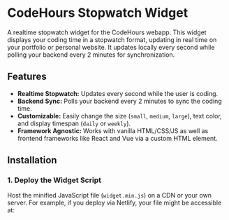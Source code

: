 # CodeHours Stopwatch Widget

A realtime stopwatch widget for the CodeHours webapp. This widget displays your coding time in a stopwatch format, updating in real time on your portfolio or personal website. It updates locally every second while polling your backend every 2 minutes for synchronization.

## Features

- **Realtime Stopwatch:** Updates every second while the user is coding.
- **Backend Sync:** Polls your backend every 2 minutes to sync the coding time.
- **Customizable:** Easily change the size (`small`, `medium`, `large`), text color, and display timespan (`daily` or `weekly`).
- **Framework Agnostic:** Works with vanilla HTML/CSS/JS as well as frontend frameworks like React and Vue via a custom HTML element.

## Installation

### 1. Deploy the Widget Script

Host the minified JavaScript file (`widget.min.js`) on a CDN or your own server. For example, if you deploy via Netlify, your file might be accessible at:

